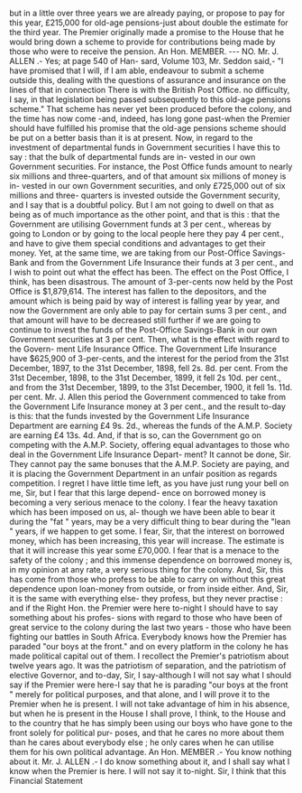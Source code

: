 but in a little over three years we are already paying, or propose to pay for this year, £215,000 for old-age pensions-just about double the estimate for the third year. The Premier originally made a promise to the House that he would bring down a scheme to provide for contributions being made by those who were to receive the pension. An Hon. MEMBER. --- NO. Mr. J. ALLEN .- Yes; at page 540 of Han- sard, Volume 103, Mr. Seddon said,- "I have promised that I will, if I am able, endeavour to submit a scheme outside this, dealing with the questions of assurance and insurance on the lines of that in connection There is with the British Post Office. no difficulty, I say, in that legislation being passed subsequently to this old-age pensions scheme." That scheme has never yet been produced before the colony, and the time has now come -and, indeed, has long gone past-when the Premier should have fulfilled his promise that the old-age pensions scheme should be put on a better basis than it is at present. Now, in regard to the investment of departmental funds in Government securities I have this to say : that the bulk of departmental funds are in- vested in our own Government securities. For instance, the Post Office funds amount to nearly six millions and three-quarters, and of that amount six millions of money is in- vested in our own Government securities, and only £725,000 out of six millions and three- quarters is invested outside the Government security, and I say that is a doubtful policy. But I am not going to dwell on that as being as of much importance as the other point, and that is this : that the Government are utilising Government funds at 3 per cent., whereas by going to London or by going to the local people here they pay 4 per cent., and have to give them special conditions and advantages to get their money. Yet, at the same time, we are taking from our Post-Office Savings-Bank and from the Government Life Insurance their funds at 3 per cent., and I wish to point out what the effect has been. The effect on the Post Office, I think, has been disastrous. The amount of 3-per-cents now held by the Post Office is $1,879,614. The interest has fallen to the depositors, and the amount which is being paid by way of interest is falling year by year, and now the Government are only able to pay for certain sums 3 per cent., and that amount will have to be decreased still further if we are going to continue to invest the funds of the Post-Office Savings-Bank in our own Government securities at 3 per cent. Then, what is the effect with regard to the Govern- ment Life Insurance Office. The Government Life Insurance have $625,900 of 3-per-cents, and the interest for the period from the 31st December, 1897, to the 31st December, 1898, fell 2s. 8d. per cent. From the 31st December, 1898, to the 31st December, 1899, it fell 2s 10d. per cent., and from the 31st December, 1899, to the 31st December, 1900, it fell 1s. 11d. per cent. Mr. J. Allen this period the Government commenced to take from the Government Life Insurance money at 3 per cent., and the result to-day is this: that the funds invested by the Government Life Insurance Department are earning £4 9s. 2d., whereas the funds of the A.M.P. Society are earning £4 13s. 4d. And, if that is so, can the Government go on competing with the A.M.P. Society, offering equal advantages to those who deal in the Government Life Insurance Depart- ment? It cannot be done, Sir. They cannot pay the same bonuses that the A.M.P. Society are paying, and it is placing the Government Department in an unfair position as regards competition. I regret I have little time left, as you have just rung your bell on me, Sir, but I fear that this large depend- ence on borrowed money is becoming a very serious menace to the colony. I fear the heavy taxation which has been imposed on us, al- though we have been able to bear it during the "fat " years, may be a very difficult thing to bear during the "lean " years, if we happen to get some. I fear, Sir, that the interest on borrowed money, which has been increasing, this year will increase. The estimate is that it will increase this year some £70,000. I fear that is a menace to the safety of the colony ; and this immense dependence on borrowed money is, in my opinion at any rate, a very serious thing for the colony. And, Sir, this has come from those who profess to be able to carry on without this great dependence upon loan-money from outside, or from inside either. And, Sir, it is the same with everything else- they profess, but they never practise : and if the Right Hon. the Premier were here to-night I should have to say something about his profes- sions with regard to those who have been of great service to the colony during the last two years - those who have been fighting our battles in South Africa. Everybody knows how the Premier has paraded "our boys at the front." and on every platform in the colony he has made political capital out of them. I recollect the Premier's patriotism about twelve years ago. It was the patriotism of separation, and the patriotism of elective Governor, and to-day, Sir, I say-although I will not say what I should say if the Premier were here-I say that he is parading "our boys at the front " merely for political purposes, and that alone, and I will prove it to the Premier when he is present. I will not take advantage of him in his absence, but when he is present in the House I shall prove, I think, to the House and to the country that he has simply been using our boys who have gone to the front solely for political pur- poses, and that he cares no more about them than he cares about everybody else ; he only cares when he can utilise them for his own political advantage. An Hon. MEMBER .- You know nothing about it. Mr. J. ALLEN .- I do know something about it, and I shall say what I know when the Premier is here. I will not say it to-night. Sir, I think that this Financial Statement 